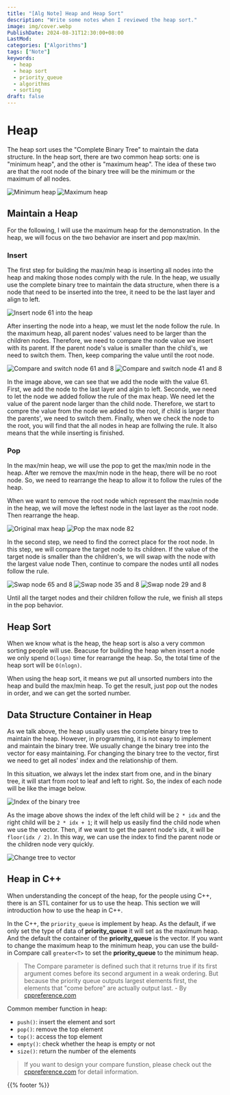 ```yaml
---
title: "[Alg Note] Heap and Heap Sort"
description: "Write some notes when I reviewed the heap sort."
image: img/cover.webp
PublishDate: 2024-08-31T12:30:00+08:00
LastMod: 
categories: ["Algorithms"]
tags: ["Note"]
keywords:
  - heap
  - heap sort
  - priority_queue
  - algorithms
  - sorting
draft: false
---
```


# Heap

The heap sort uses the "Complete Binary Tree" to maintain the data structure. In the heap sort, there are two common heap sorts: one is "minimum heap", and the other is "maximum heap". The idea of these two are that the root node of the binary tree will be the minimum or the maximum of all nodes.

![Minimum heap](img/min_heap.webp) ![Maximum heap](img/max_heap.webp)

## Maintain a Heap

For the following, I will use the maximum heap for the demonstration. In the heap, we will focus on the two behavior are insert and pop max/min.

### Insert

The first step for building the max/min heap is inserting all nodes into the heap and making those nodes comply with the rule. In the heap, we usually use the complete binary tree to maintain the data structure, when there is a node that need to be inserted into the tree, it need to be the last layer and align to left.

![Insert node 61 into the heap](img/insert_node.webp)

After inserting the node into a heap, we must let the node follow the rule. In the maximum heap, all parent nodes' values need to be larger than the children nodes. Therefore, we need to compare the node value we insert with its parent. If the parent node's value is smaller than the child's, we need to switch them. Then, keep comparing the value until the root node.

![Compare and switch node 61 and 8](img/compare_and_switch1.webp) ![Compare and switch node 41 and 8](img/compare_and_switch2.webp)

In the image above, we can see that we add the node with the value 61. First, we add the node to the last layer and algin to left. Seconde, we need to let the node we added follow the rule of the max heap. We need let the value of the parent node larger than the child node. Therefore, we start to compre the value from the node we added to the root, if child is larger than the parents', we need to switch them. Finally, when we check the node to the root, you will find that the all nodes in heap are follwing the rule. It also means that the while inserting is finished.

### Pop

In the max/min heap, we will use the pop to get the max/min node in the heap. After we remove the max/min node in the heap, there will be no root node. So, we need to rearrange the heap to allow it to follow the rules of the heap. 

When we want to remove the root node which represent the max/min node in the heap, we will move the leftest node in the last layer as the root node. Then rearrange the heap.

![Original max heap](img/original_max_heap.webp) ![Pop the max node 82](img/pop_max_node.webp)

In the second step, we need to find the correct place for the root node. In this step, we will compare the target node to its children. If the value of the target node is smaller than the children's, we will swap with the node with the largest value node Then, continue to compare the nodes until all nodes follow the rule.

![Swap node 65 and 8](img/swap1.webp) ![Swap node 35 and 8](img/swap2.webp) ![Swap node 29 and 8](img/swap3.webp)

Until all the target nodes and their children follow the rule, we finish all steps in the pop behavior.

## Heap Sort

When we know what is the heap, the heap sort is also a very common sorting people will use. Beacuse for building the heap when insert a node we only spend `O(logn)` time for rearrange the heap. So, the total time of the heap sort will be `O(nlogn)`.

When using the heap sort, it means we put all unsorted numbers into the heap and build the max/min heap. To get the result, just pop out the nodes in order, and we can get the sorted number.

## Data Structure Container in Heap

As we talk above, the heap usually uses the complete binary tree to maintain the heap. However, in programming, it is not easy to implement and maintain the binary tree. We usually change the binary tree into the vector for easy maintaining. For changing the binary tree to the vector, first we need to get all nodes' index and the relationship of them.

In this situation, we always let the index start from one, and in the binary tree, it will start from root to leaf and left to right. So, the index of each node will be like the image below.

![Index of the binary tree](img/index_of_tree.webp)

As the image above shows the index of the left child will be `2 * idx` and the right child will be `2 * idx + 1`; it will help us easily find the child node when we use the vector. Then, if we want to get the parent node's idx, it will be `floor(idx / 2)`. In this way, we can use the index to find the parent node or the children node very quickly.

![Change tree to vector](img/tree_to_vector.webp)

## Heap in C++

When understanding the concept of the heap, for the people using C++, there is an STL container for us to use the heap. This section we will introduction how to use the heap in C++.

In the C++, the `priority_queue` is implement by heap. As the default, if we only set the type of data of **priority_queue** it will set as the maximum heap. And the default the container of the **priority_queue** is the vector. If you want to change the maximum heap to the minimum heap, you can use the build-in Compare call `greater<T>` to set the **priority_queue** to the minimum heap.

> The Compare parameter is defined such that it returns true if its first argument comes before its second argument in a weak ordering. But because the priority queue outputs largest elements first, the elements that "come before" are actually output last. - By [cppreference.com](https://en.cppreference.com/w/cpp/container/priority_queue)

Common member function in heap:

- `push()`: insert the element and sort
- `pop()`: remove the top element
- `top()`: access the top element
- `empty()`: check whether the heap is empty or not
- `size()`: return the number of the elements

> If you want to design your compare funstion, please check out the [cppreference.com](https://en.cppreference.com/w/cpp/container/priority_queue) for detail information.

{{% footer %}}

